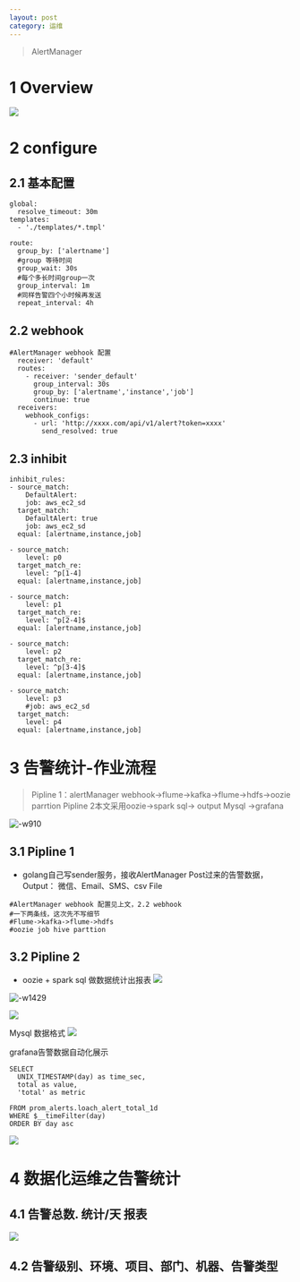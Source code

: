 ```yaml
---
layout: post
category: 运维
---
```


> AlertManager

# 1 Overview
 ![](/assets/img//15662147290801.jpg)

# 2 configure
## 2.1 基本配置

```
global:
  resolve_timeout: 30m
templates:
  - './templates/*.tmpl'

route:
  group_by: ['alertname']
  #group 等待时间
  group_wait: 30s
  #每个多长时间group一次
  group_interval: 1m
  #同样告警四个小时候再发送
  repeat_interval: 4h

```

## 2.2 webhook

```
#AlertManager webhook 配置
  receiver: 'default'
  routes:
    - receiver: 'sender_default'
      group_interval: 30s
      group_by: ['alertname','instance','job']
      continue: true
  receivers:
    webhook_configs:
      - url: 'http://xxxx.com/api/v1/alert?token=xxxx'
        send_resolved: true
```
## 2.3 inhibit

```
inhibit_rules:
- source_match:
    DefaultAlert:
    job: aws_ec2_sd
  target_match:
    DefaultAlert: true
    job: aws_ec2_sd
  equal: [alertname,instance,job]

- source_match:
    level: p0
  target_match_re:
    level: ^p[1-4]
  equal: [alertname,instance,job]

- source_match:
    level: p1
  target_match_re:
    level: ^p[2-4]$
  equal: [alertname,instance,job]

- source_match:
    level: p2
  target_match_re:
    level: ^p[3-4]$
  equal: [alertname,instance,job]

- source_match:
    level: p3
    #job: aws_ec2_sd
  target_match:
    level: p4
  equal: [alertname,instance,job]

```

# 3 告警统计-作业流程

> Pipline 1：alertManager webhook->flume->kafka->flume->hdfs->oozie parrtion
> Pipline 2本文采用oozie->spark sql-> output Mysql ->grafana

![-w910](/assets/img//15741344627447.jpg)


## 3.1 Pipline 1

  -  golang自己写sender服务，接收AlertManager Post过来的告警数据，
   Output： 微信、Email、SMS、csv File
   
```
#AlertManager webhook 配置见上文，2.2 webhook
#一下两条线，这次先不写细节
#Flume->kafka->flume->hdfs
#oozie job hive parttion
```

## 3.2 Pipline 2
- oozie + spark sql 做数据统计出报表
![](/assets/img//15741336321448.jpg)


![-w1429](/assets/img//15740599414500.jpg)

![](/assets/img//15740602285242.jpg)


Mysql 数据格式
![](/assets/img//15741334922651.jpg)

grafana告警数据自动化展示

```
SELECT
  UNIX_TIMESTAMP(day) as time_sec,
  total as value,
  'total' as metric

FROM prom_alerts.loach_alert_total_1d
WHERE $__timeFilter(day)
ORDER BY day asc

```
![](/assets/img//15741335267251.jpg)

# 4 数据化运维之告警统计
## 4.1 告警总数. 统计/天 报表
![](/assets/img//15741345414661.jpg)
## 4.2 告警级别、环境、项目、部门、机器、告警类型